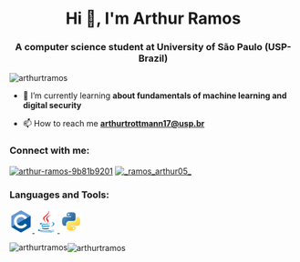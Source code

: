 <h1 align="center">Hi 👋, I'm Arthur Ramos</h1>
<h3 align="center">A computer science student at University of São Paulo (USP-Brazil)</h3>

<p align="left"> <img src="https://komarev.com/ghpvc/?username=arthurtramos&label=Profile%20views&color=0e75b6&style=flat" alt="arthurtramos" /> </p>

- 🌱 I’m currently learning **about fundamentals of machine learning and digital security**

- 📫 How to reach me **arthurtrottmann17@usp.br**

<h3 align="left">Connect with me:</h3>
<p align="left">
<a href="https://linkedin.com/in/arthur-ramos-9b81b9201" target="blank"><img align="center" src="https://raw.githubusercontent.com/rahuldkjain/github-profile-readme-generator/master/src/images/icons/Social/linked-in-alt.svg" alt="arthur-ramos-9b81b9201" height="30" width="40" /></a>
<a href="https://instagram.com/_ramos_arthur05_" target="blank"><img align="center" src="https://raw.githubusercontent.com/rahuldkjain/github-profile-readme-generator/master/src/images/icons/Social/instagram.svg" alt="_ramos_arthur05_" height="30" width="40" /></a>
</p>

<h3 align="left">Languages and Tools:</h3>
<p align="left"> <a href="https://www.cprogramming.com/" target="_blank" rel="noreferrer"> <img src="https://raw.githubusercontent.com/devicons/devicon/master/icons/c/c-original.svg" alt="c" width="40" height="40"/> </a> <a href="https://www.java.com" target="_blank" rel="noreferrer"> <img src="https://raw.githubusercontent.com/devicons/devicon/master/icons/java/java-original.svg" alt="java" width="40" height="40"/> </a> <a href="https://www.python.org/"></a> <img src="https://raw.githubusercontent.com/devicons/devicon/master/icons/python/python-original.svg", alt="python" width="40" height="40"> </p>

<p><img align="left" src="https://github-readme-stats.vercel.app/api/top-langs?username=arthurtramos&show_icons=true&locale=en&layout=compact" alt="arthurtramos" /></p>

<p><img align="center" src="https://github-readme-streak-stats.herokuapp.com/?user=arthurtramos&" alt="arthurtramos" /></p>
